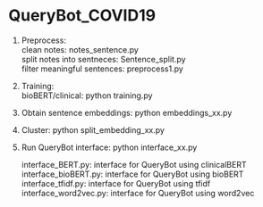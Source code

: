 # QueryBot_COVID19


1. Preprocess:  
   clean notes: notes_sentence.py  
   split notes into sentneces: Sentence_split.py  
   filter meaningful sentences: preprocess1.py  

3. Training:  
   bioBERT/clinical: python training.py  

3. Obtain sentence embeddings: python embeddings_xx.py  

4. Cluster: python split_embedding_xx.py  

5. Run QueryBot interface: python interface_xx.py 

   interface_BERT.py: interface for QueryBot using clinicalBERT  
   interface_bioBERT.py: interface for QueryBot using bioBERT  
   interface_tfidf.py: interface for QueryBot using tfidf  
   interface_word2vec.py: interface for QueryBot using word2vec  

